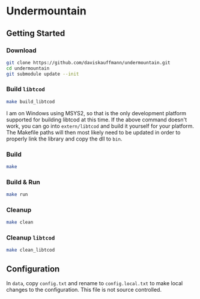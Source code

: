 # Undermountain

## Getting Started

### Download

```sh
git clone https://github.com/daviskauffmann/undermountain.git
cd undermountain
git submodule update --init
```

### Build `libtcod`

```sh
make build_libtcod
```

I am on Windows using MSYS2, so that is the only development platform supported for building libtcod at this time. If the above command doesn't work, you can go into `extern/libtcod` and build it yourself for your platform. The Makefile paths will then most likely need to be updated in order to properly link the library and copy the dll to `bin`.

### Build

```sh
make
```

### Build & Run

```sh
make run
```

### Cleanup

```sh
make clean
```

### Cleanup `libtcod`

```sh
make clean_libtcod
```

## Configuration

In `data`, copy `config.txt` and rename to `config.local.txt` to make local changes to the configuration. This file is not source controlled.
